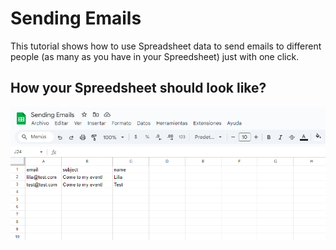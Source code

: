 # Sending Emails

This tutorial shows how to use Spreadsheet data to send emails to different people (as many as you have in your Spreedsheet) just with one click.

## How your Spreedsheet should look like?

![Google Sheet - Sending Emails](image.png 'Sending Emails stores the emails in your Google Sheet')

